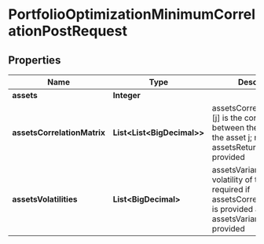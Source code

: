 

# PortfolioOptimizationMinimumCorrelationPostRequest


## Properties

| Name | Type | Description | Notes |
|------------ | ------------- | ------------- | -------------|
|**assets** | **Integer** |  |  |
|**assetsCorrelationMatrix** | **List&lt;List&lt;BigDecimal&gt;&gt;** | assetsCorrelationMatrix[i][j] is the correlation between the asset i and the asset j; required if assetsReturns is not provided |  |
|**assetsVolatilities** | **List&lt;BigDecimal&gt;** | assetsVariances[i] is the volatility of the asset i; required if assetsCorrelationMatrix is provided and assetsVariances is not provided |  |



